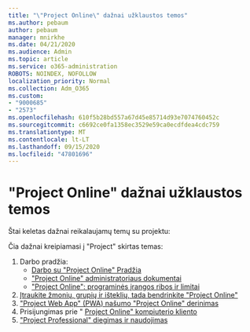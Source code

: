 ```yaml
---
title: "\"Project Online\" dažnai užklaustos temos"
ms.author: pebaum
author: pebaum
manager: mnirkhe
ms.date: 04/21/2020
ms.audience: Admin
ms.topic: article
ms.service: o365-administration
ROBOTS: NOINDEX, NOFOLLOW
localization_priority: Normal
ms.collection: Adm_O365
ms.custom:
- "9000685"
- "2573"
ms.openlocfilehash: 610f5b28bd557a67d45e85714d93e7074760452c
ms.sourcegitcommit: c6692ce0fa1358ec3529e59ca0ecdfdea4cdc759
ms.translationtype: MT
ms.contentlocale: lt-LT
ms.lasthandoff: 09/15/2020
ms.locfileid: "47801696"
---
```

# <a name="project-online-frequently-requested-topics"></a>"Project Online" dažnai užklaustos temos

Štai keletas dažnai reikalaujamų temų su projektu:

Čia dažnai kreipiamasi į "Project" skirtas temas:
1.  Darbo pradžia: 
    -   [Darbo su "Project Online" Pradžia](https://docs.microsoft.comProjectOnline/get-started-with-project-online) 
    -   ["Project Online" administratoriaus dokumentai](https://docs.microsoft.com/projectonline/project-online) 
    -   ["Project Online": programinės įrangos ribos ir limitai](https://docs.microsoft.com/ProjectOnline/project-online-software-boundaries-and-limits) 
2.  [Įtraukite žmonių, grupių ir išteklių, tada bendrinkite "Project Online"](https://docs.microsoft.com/projectonline/step-2-add-people-to-project-online) 
3.  ["Project Web App" (PWA) našumo "Project Online" derinimas](https://docs.microsoft.com/projectonline/tune-project-online-performance)
4.  Prisijungimas prie " [Project Online" kompiuterio kliento](https://docs.microsoft.com/projectonline/connect-to-project-online-with-the-project-online-desktop-client) 
5.  ["Project Professional" diegimas ir naudojimas](https://support.office.com/article/install-project-7059249b-d9fe-4d61-ab96-5c5bf435f281) 
